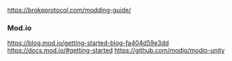 https://brokeprotocol.com/modding-guide/

### Mod.io
https://blog.mod.io/getting-started-blog-fa404d59e3dd
https://docs.mod.io/#getting-started
https://github.com/modio/modio-unity